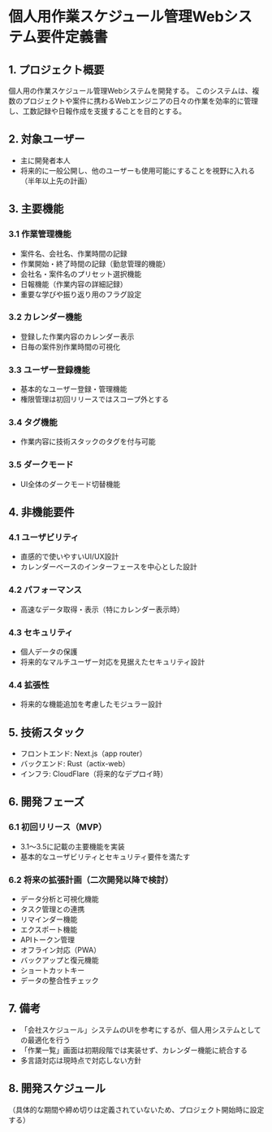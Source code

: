 # 個人用作業スケジュール管理Webシステム要件定義書

## 1. プロジェクト概要

個人用の作業スケジュール管理Webシステムを開発する。
このシステムは、複数のプロジェクトや案件に携わるWebエンジニアの日々の作業を効率的に管理し、工数記録や日報作成を支援することを目的とする。

## 2. 対象ユーザー

- 主に開発者本人
- 将来的に一般公開し、他のユーザーも使用可能にすることを視野に入れる（半年以上先の計画）

## 3. 主要機能

### 3.1 作業管理機能

- 案件名、会社名、作業時間の記録
- 作業開始・終了時間の記録（勤怠管理的機能）
- 会社名・案件名のプリセット選択機能
- 日報機能（作業内容の詳細記録）
- 重要な学びや振り返り用のフラグ設定

### 3.2 カレンダー機能

- 登録した作業内容のカレンダー表示
- 日毎の案件別作業時間の可視化

### 3.3 ユーザー登録機能

- 基本的なユーザー登録・管理機能
- 権限管理は初回リリースではスコープ外とする

### 3.4 タグ機能

- 作業内容に技術スタックのタグを付与可能

### 3.5 ダークモード

- UI全体のダークモード切替機能

## 4. 非機能要件

### 4.1 ユーザビリティ

- 直感的で使いやすいUI/UX設計
- カレンダーベースのインターフェースを中心とした設計

### 4.2 パフォーマンス

- 高速なデータ取得・表示（特にカレンダー表示時）

### 4.3 セキュリティ

- 個人データの保護
- 将来的なマルチユーザー対応を見据えたセキュリティ設計

### 4.4 拡張性

- 将来的な機能追加を考慮したモジュラー設計

## 5. 技術スタック

- フロントエンド: Next.js（app router）
- バックエンド: Rust（actix-web）
- インフラ: CloudFlare（将来的なデプロイ時）

## 6. 開発フェーズ

### 6.1 初回リリース（MVP）

- 3.1～3.5に記載の主要機能を実装
- 基本的なユーザビリティとセキュリティ要件を満たす

### 6.2 将来の拡張計画（二次開発以降で検討）

- データ分析と可視化機能
- タスク管理との連携
- リマインダー機能
- エクスポート機能
- APIトークン管理
- オフライン対応（PWA）
- バックアップと復元機能
- ショートカットキー
- データの整合性チェック

## 7. 備考

- 「会社スケジュール」システムのUIを参考にするが、個人用システムとしての最適化を行う
- 「作業一覧」画面は初期段階では実装せず、カレンダー機能に統合する
- 多言語対応は現時点で対応しない方針

## 8. 開発スケジュール

（具体的な期間や締め切りは定義されていないため、プロジェクト開始時に設定する）
